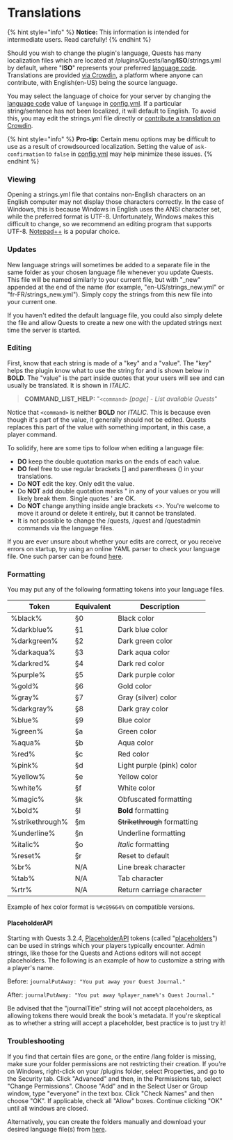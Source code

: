 # Translations

{% hint style="info" %}
**Notice:** This information is intended for intermediate users. Read carefully!
{% endhint %}

Should you wish to change the plugin's language, Quests has many localization files which are located at /plugins/Quests/lang/**ISO**/strings.yml by default, where "**ISO**" represents your preferred [language code](https://support.crowdin.com/api/language-codes/). Translations are provided [via Crowdin](https://crowdin.com/project/translate-quests), a platform where anyone can contribute, with English(en-US) being the source language.

You may select the language of choice for your server by changing the [language code](https://support.crowdin.com/api/language-codes/) value of `language` in [config.yml](https://github.com/PikaMug/Quests/wiki/2-%E2%80%90-Configuration). If a particular string/sentence has not been localized, it will default to English. To avoid this, you may edit the strings.yml file directly or [contribute a translation on Crowdin](https://crowdin.com/project/translate-quests).

{% hint style="info" %}
**Pro-tip:** Certain menu options may be difficult to use as a result of crowdsourced localization. Setting the value of `ask-confirmation` to `false` in [config.yml](https://github.com/PikaMug/Quests/wiki/2-%E2%80%90-Configuration) may help minimize these issues.
{% endhint %}

### Viewing

Opening a strings.yml file that contains non-English characters on an English computer may not display those characters correctly. In the case of Windows, this is because Windows in English uses the ANSI character set, while the preferred format is UTF-8. Unfortunately, Windows makes this difficult to change, so we recommend an editing program that supports UTF-8. [Notepad++](https://notepad-plus-plus.org/) is a popular choice.

### Updates

New language strings will sometimes be added to a separate file in the same folder as your chosen language file whenever you update Quests. This file will be named similarly to your current file, but with "\_new" appended at the end of the name (for example, "en-US/strings\_new.yml" or "fr-FR/strings\_new.yml"). Simply copy the strings from this new file into your current one.

If you haven't edited the default language file, you could also simply delete the file and allow Quests to create a new one with the updated strings next time the server is started.

### Editing

First, know that each string is made of a "key" and a "value". The "key" helps the plugin know what to use the string for and is shown below in **BOLD**. The "value" is the part inside quotes that your users will see and can usually be translated. It is shown in _ITALIC_.

> **COMMAND\_LIST\_HELP:** "`<command>` _\[page] - List available Quests_"

Notice that `<command>` is neither **BOLD** nor _ITALIC_. This is because even though it's part of the value, it generally should not be edited. Quests replaces this part of the value with something important, in this case, a player command.

To solidify, here are some tips to follow when editing a language file:

* **DO** keep the double quotation marks on the ends of each value.
* **DO** feel free to use regular brackets \[] and parentheses () in your translations.
* Do **NOT** edit the key. Only edit the value.
* Do **NOT** add double quotation marks " in any of your values or you will likely break them. Single quotes ' are OK.
* Do **NOT** change anything inside angle brackets <>. You're welcome to move it around or delete it entirely, but it cannot be translated.
* It is not possible to change the /quests, /quest and /questadmin commands via the language files.

If you are ever unsure about whether your edits are correct, or you receive errors on startup, try using an online YAML parser to check your language file. One such parser can be found [here](http://yaml-online-parser.appspot.com/).

### Formatting

You may put any of the following formatting tokens into your language files.

| Token           | Equivalent | Description                  |
| --------------- | ---------- | ---------------------------- |
| %black%         | §0         | Black color                  |
| %darkblue%      | §1         | Dark blue color              |
| %darkgreen%     | §2         | Dark green color             |
| %darkaqua%      | §3         | Dark aqua color              |
| %darkred%       | §4         | Dark red color               |
| %purple%        | §5         | Dark purple color            |
| %gold%          | §6         | Gold color                   |
| %gray%          | §7         | Gray (silver) color          |
| %darkgray%      | §8         | Dark gray color              |
| %blue%          | §9         | Blue color                   |
| %green%         | §a         | Green color                  |
| %aqua%          | §b         | Aqua color                   |
| %red%           | §c         | Red color                    |
| %pink%          | §d         | Light purple (pink) color    |
| %yellow%        | §e         | Yellow color                 |
| %white%         | §f         | White color                  |
| %magic%         | §k         | Obfuscated formatting        |
| %bold%          | §l         | **Bold** formatting          |
| %strikethrough% | §m         | ~~Strikethrough~~ formatting |
| %underline%     | §n         | Underline formatting         |
| %italic%        | §o         | _Italic_ formatting          |
| %reset%         | §r         | Reset to default             |
| %br%            | N/A        | Line break character         |
| %tab%           | N/A        | Tab character                |
| %rtr%           | N/A        | Return carriage character    |

Example of hex color format is `%#c89664%` on compatible versions.

#### PlaceholderAPI

Starting with Quests 3.2.4, [PlaceholderAPI](https://www.spigotmc.org/wiki/placeholderapi/) tokens (called "[placeholders](https://www.spigotmc.org/wiki/placeholderapi-placeholders/)") can be used in strings which your players typically encounter. Admin strings, like those for the Quests and Actions editors will not accept placeholders. The following is an example of how to customize a string with a player's name.

Before: `journalPutAway: "You put away your Quest Journal."`

After: `journalPutAway: "You put away %player_name%'s Quest Journal."`

Be advised that the "journalTitle" string will not accept placeholders, as allowing tokens there would break the book's metadata. If you're skeptical as to whether a string will accept a placeholder, best practice is to just try it!

### Troubleshooting

If you find that certain files are gone, or the entire /lang folder is missing, make sure your folder permissions are not restricting their creation. If you're on Windows, right-click on your /plugins folder, select Properties, and go to the Security tab. Click "Advanced" and then, in the Permissions tab, select "Change Permissions". Choose "Add" and in the Select User or Group window, type "everyone" in the text box. Click "Check Names" and then choose "OK". If applicable, check all "Allow" boxes. Continue clicking "OK" until all windows are closed.

Alternatively, you can create the folders manually and download your desired language file(s) from [here](https://github.com/PikaMug/Quests/tree/main/core/src/main/resources/lang).
